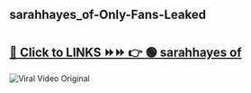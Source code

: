 
 ## sarahhayes_of-Only-Fans-Leaked

# <h2><a href="https://clipsfans.com/sarahhayes_of&ref=git">🔗 Click to LINKS ⏩⏩ 👉 🟢 sarahhayes of </a></h2>

<a href="https://clipsfans.com/sarahhayes_of&ref=git" rel="nofollow" data-target="animated-image.originalLink"><img src="https://i.ibb.co.com/xMMVF88/686577567.gif" alt="Viral Video Original" style="max-width: 100%; display: inline-block;" data-target="animated-image.originalImage"></a>

